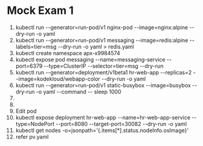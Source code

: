 # Mock Exam 1
1. kubectl run --generator=run-pod/v1 nginx-pod --image=nginx:alpine --dry-run -o yaml
2. kubectl run --generator=run-pod/v1 messaging --image=redis:alpine --labels=tier=msg --dry-run -o yaml > redis.yaml
3. kubectl create namespace apx-x9984574
4. kubectl expose pod messaging --name=messaging-service --port=6379 --type=ClusterIP --selector=tier=msg --dry-run
5. kubectl run --generator=deployment/v1beta1 hr-web-app --replicas=2 --image=kodekloud/webapp-color --dry-run -o yaml
6. kubectl run --generator=run-pod/v1 static-busybox --image=busybox --dry-run -o yaml --command -- sleep 1000
7.
8. 
9. Edit pod
10. kubectl expose deployment hr-web-app --name=hr-web-app-service --type=NodePort --port=8080 --target-port=30082 --dry-run -o yaml
11. kubectl get nodes -o=jsonpath='{.items[*].status.nodeInfo.osImage}'
12. refer pv.yaml